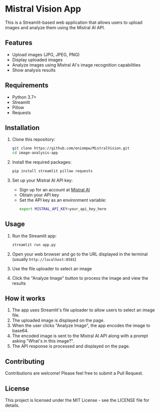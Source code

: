 # Mistral Vision App

This is a Streamlit-based web application that allows users to upload images and analyze them using the Mistral AI API.

## Features

- Upload images (JPG, JPEG, PNG)
- Display uploaded images
- Analyze images using Mistral AI's image recognition capabilities
- Show analysis results

## Requirements

- Python 3.7+
- Streamlit
- Pillow
- Requests

## Installation

1. Clone this repository:
   ```bash
   git clone https://github.com/eniompw/MistralVision.git
   cd image-analysis-app
   ```

2. Install the required packages:
   ```bash
   pip install streamlit pillow requests
   ```

3. Set up your Mistral AI API key:
   - Sign up for an account at [Mistral AI](https://mistral.ai/)
   - Obtain your API key
   - Set the API key as an environment variable:
     ```bash
     export MISTRAL_API_KEY=your_api_key_here
     ```

## Usage

1. Run the Streamlit app:
   ```bash
   streamlit run app.py
   ```

2. Open your web browser and go to the URL displayed in the terminal (usually `http://localhost:8501`)

3. Use the file uploader to select an image

4. Click the "Analyze Image" button to process the image and view the results

## How it works

1. The app uses Streamlit's file uploader to allow users to select an image file.
2. The uploaded image is displayed on the page.
3. When the user clicks "Analyze Image", the app encodes the image to base64.
4. The encoded image is sent to the Mistral AI API along with a prompt asking "What's in this image?".
5. The API response is processed and displayed on the page.

## Contributing

Contributions are welcome! Please feel free to submit a Pull Request.

## License

This project is licensed under the MIT License - see the LICENSE file for details.
